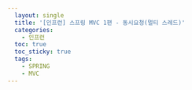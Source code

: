 ```yaml
---
  layout: single
  title: '[인프런] 스프링 MVC 1편 - 동시요청(멀티 스레드)'
  categories:
    - 인프런
  toc: true
  toc_sticky: true
  tags:
    - SPRING
    - MVC
---
```


